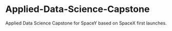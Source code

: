 # Applied-Data-Science-Capstone
Applied Data Science Capstone for SpaceY based on SpaceX first launches.
